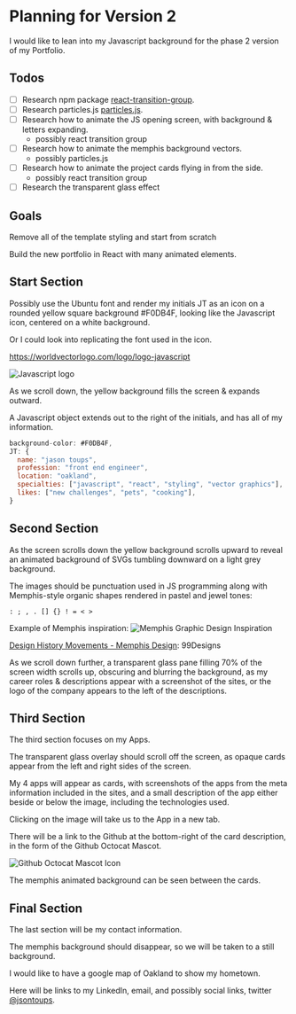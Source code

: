 # Planning for Version 2

I would like to lean into my Javascript background for the phase 2 version of my Portfolio.

## Todos
- [ ] Research npm package [react-transition-group](https://www.npmjs.com/package/react-transition-group).
- [ ] Research particles.js [particles.js](https://vincentgarreau.com/particles.js/).
- [ ] Research how to animate the JS opening screen, with background & letters expanding.
  - possibly react transition group
- [ ] Research how to animate the memphis background vectors.
  - possibly particles.js
- [ ] Research how to animate the project cards flying in from the side.
  - possibly react transition group
- [ ] Research the transparent glass effect

## Goals
Remove all of the template styling and start from scratch

Build the new portfolio in React with many animated elements.

## Start Section
Possibly use the Ubuntu font and render my initials JT as an icon on a rounded yellow square background #F0DB4F, looking like the Javascript icon, centered on a white background.

Or I could look into replicating the font used in the icon.

https://worldvectorlogo.com/logo/logo-javascript

![Javascript logo](../img/icons/logo-javascript.svg)

As we scroll down, the yellow background fills the screen & expands outward.

A Javascript object extends out to the right of the initials, and has all of my information.

```javascript
background-color: #F0DB4F,
JT: {
  name: "jason toups",
  profession: "front end engineer",
  location: "oakland",
  specialties: ["javascript", "react", "styling", "vector graphics"],
  likes: ["new challenges", "pets", "cooking"],
}
```

## Second Section

As the screen scrolls down the yellow background scrolls upward to reveal an animated background of SVGs tumbling downward on a light grey background.

The images should be punctuation used in JS programming along with Memphis-style organic shapes rendered in pastel and jewel tones:

 `: ; , . [] {} ! = < >` 

 Example of Memphis inspiration:
 ![Memphis Graphic Design Inspiration](../img/inspiration/memphis-design-inspiration.png)

[Design History Movements - Memphis Design](https://99designs.com/blog/design-history-movements/memphis-design/#:~:text=Memphis%20Design%20is%20a%201980s,polka%20dots%20and%20squiggly%20lines.): 99Designs

 As we scroll down further, a transparent glass pane filling 70% of the screen width scrolls up, obscuring and blurring the background, as my career roles & descriptions appear with a screenshot of the sites, or the logo of the company appears to the left of the descriptions.

 ## Third Section

The third section focuses on my Apps.

The transparent glass overlay should scroll off the screen, as opaque cards appear from the left and right sides of the screen.

My 4 apps will appear as cards, with screenshots of the apps from the meta information included in the sites, and a small description of the app either beside or below the image, including the technologies used.

Clicking on the image will take us to the App in a new tab.

There will be a link to the Github at the bottom-right of the card description, in the form of the Github Octocat Mascot.

![Github Octocat Mascot Icon](../img/icons/github-octocat.png)

The memphis animated background can be seen between the cards.

## Final Section
The last section will be my contact information.

The memphis background should disappear, so we will be taken to a still background. 

I would like to have a google map of Oakland to show my hometown.

Here will be links to my LinkedIn, email, and possibly social links, twitter [@jsontoups](https://twitter.com/jsontoups).

